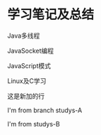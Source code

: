 # 学习笔记及总结
Java多线程

JavaSocket编程

JavaScript模式

Linux及C学习

这是新加的行

I'm  from   branch   studys-A

I'm  from studys-B

